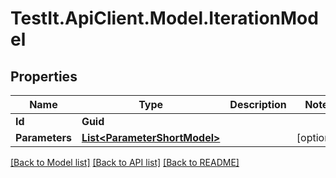# TestIt.ApiClient.Model.IterationModel

## Properties

Name | Type | Description | Notes
------------ | ------------- | ------------- | -------------
**Id** | **Guid** |  | 
**Parameters** | [**List&lt;ParameterShortModel&gt;**](ParameterShortModel.md) |  | [optional] 

[[Back to Model list]](../README.md#documentation-for-models) [[Back to API list]](../README.md#documentation-for-api-endpoints) [[Back to README]](../README.md)

